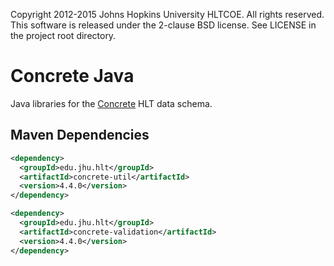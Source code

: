 Copyright 2012-2015 Johns Hopkins University HLTCOE. All rights
reserved.  This software is released under the 2-clause BSD license.
See LICENSE in the project root directory.

Concrete Java
========
Java libraries for the [Concrete](https://github.com/hltcoe/concrete) HLT data schema.

Maven Dependencies
----------

```xml
<dependency>
  <groupId>edu.jhu.hlt</groupId>
  <artifactId>concrete-util</artifactId>
  <version>4.4.0</version>
</dependency>
```
```xml
<dependency>
  <groupId>edu.jhu.hlt</groupId>
  <artifactId>concrete-validation</artifactId>
  <version>4.4.0</version>
</dependency>
```

